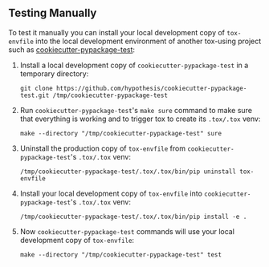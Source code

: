 
Testing Manually
----------------

To test it manually you can install your local development copy of
`tox-envfile` into the local development environment of another tox-using
project such as
[cookiecutter-pypackage-test](https://github.com/hypothesis/cookiecutter-pypackage-test):

1. Install a local development copy of `cookiecutter-pypackage-test` in a temporary directory:

   ```terminal
   git clone https://github.com/hypothesis/cookiecutter-pypackage-test.git /tmp/cookiecutter-pypackage-test
   ```

2. Run `cookiecutter-pypackage-test`'s `make sure` command to make sure that
   everything is working and to trigger tox to create its `.tox/.tox`
   venv:

   ```terminal
   make --directory "/tmp/cookiecutter-pypackage-test" sure
   ```

3. Uninstall the production copy of `tox-envfile` from `cookiecutter-pypackage-test`'s `.tox/.tox` venv:

   ```terminal
   /tmp/cookiecutter-pypackage-test/.tox/.tox/bin/pip uninstall tox-envfile
   ```

4. Install your local development copy of `tox-envfile` into `cookiecutter-pypackage-test`'s `.tox/.tox` venv:

   ```terminal
   /tmp/cookiecutter-pypackage-test/.tox/.tox/bin/pip install -e .
   ```

5. Now `cookiecutter-pypackage-test` commands will use your local development copy of `tox-envfile`:

   ```terminal
   make --directory "/tmp/cookiecutter-pypackage-test" test
   ```
